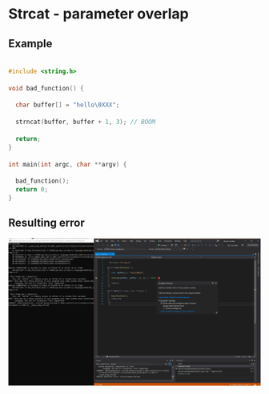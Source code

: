 # Strcat - parameter overlap

## Example

```cpp

#include <string.h>

void bad_function() {

  char buffer[] = "hello\0XXX";

  strncat(buffer, buffer + 1, 3); // BOOM

  return;
}

int main(int argc, char **argv) {

  bad_function();
  return 0;
}

```

## Resulting error


![example1](SRC_CODE/strcat-param-overlap/example1.PNG)
